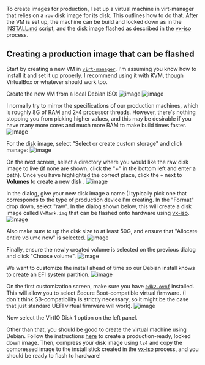 To create images for production, I set up a virtual machine in virt-manager that relies on a `raw` disk image for its disk. This outlines how to do that. After the VM is set up, the machine can be build and locked down as in the [INSTALL.md](https://github.com/votingworks/vxsuite-complete-system/blob/main/INSTALL.md) script, and the disk image flashed as described in the [vx-iso](https://github.com/votingworks/vx-iso) process. 

<h2>Creating a production image that can be flashed</h2>

Start by creating a new VM in [`virt-manager`](https://virt-manager.org/). I'm assuming you know how to install it and set it up properly. I recommend using it with KVM, though VirtualBox or whatever should work too. 

Create the new VM from a local Debian ISO: 
![image](https://user-images.githubusercontent.com/2686765/158505721-49588394-9d83-43e2-aa80-c3115950bca4.png)
![image](https://user-images.githubusercontent.com/2686765/158505748-dc63992d-21f1-4deb-ba0d-f20d5740e9c7.png)

I normally try to mirror the specifications of our production machines, which is roughly 8G of RAM and 2-4 processor threads. However, there's nothing stopping you from picking higher values, and this may be desirable if you have many more cores and much more RAM to make build times faster. 
![image](https://user-images.githubusercontent.com/2686765/158505778-2b6b17d0-35d4-4b9d-bdda-abfb36398215.png)

For the disk image, select "Select or create custom storage" and click manage:
![image](https://user-images.githubusercontent.com/2686765/158506424-951edd69-5409-47eb-bd2e-9808e37c5b18.png)

On the next screen, select a directory where you would like the raw disk image to live (if none are shown, click the "+" in the bottom left and enter a path). Once you have highlighted the correct place, click the `+` next to **Volumes** to create a new disk .
![image](https://user-images.githubusercontent.com/2686765/158506649-a59d2281-0820-4ae3-b55d-d40e5e26c05c.png)

In the dialog, give your new disk image a name (I typically pick one that corresponds to the type of production device I'm creating. In the "Format" drop down, select "raw". In the dialog shown below, this will create a disk image called `VxMark.img` that can be flashed onto hardware using [vx-iso](https://github.com/votingworks/vx-iso).
![image](https://user-images.githubusercontent.com/2686765/158506825-ca2c8ec0-24ed-4c59-9314-a7e4f294114d.png)

Also make sure to up the disk size to at least 50G, and ensure that "Allocate entire volume now" is selected. 
![image](https://user-images.githubusercontent.com/2686765/158507233-c25ada70-f4cc-4e19-91ca-f1c8cc5d1839.png)

Finally, ensure the newly created volume is selected on the previous dialog and click "Choose volume". 
![image](https://user-images.githubusercontent.com/2686765/158507435-fb736aff-9d1a-4b96-9f7a-ff6b306fff50.png)

We want to customize the install ahead of time so our Debian install knows to create an EFI system partition. 
![image](https://user-images.githubusercontent.com/2686765/158505957-694e4858-8d4d-4190-913b-a1b24fde34a1.png)

On the first customization screen, make sure you have [`edk2-ovmf`](https://github.com/tianocore/edk2) installed. This will allow you to select Secure Boot-compatible virtual firmware. (I don't think SB-compatibility is strictly necessary, so it might be the case that just standard UEFI virtual firmware will work). 
![image](https://user-images.githubusercontent.com/2686765/158506084-b01cd6b0-4d58-4f2f-a4fa-6b4671fd3299.png)

Now select the VirtIO Disk 1 option on the left panel. 

Other than that, you should be good to create the virtual machine using Debian. Follow the instructions [here](https://github.com/votingworks/vxsuite-complete-system/blob/main/INSTALL.md) to create a production-ready, locked down image. Then, compress your disk image using `lz4` and copy the compressed image to the install stick created in the [vx-iso](https://github.com/votingworks/vx-iso) process, and you should be ready to flash to hardware!
